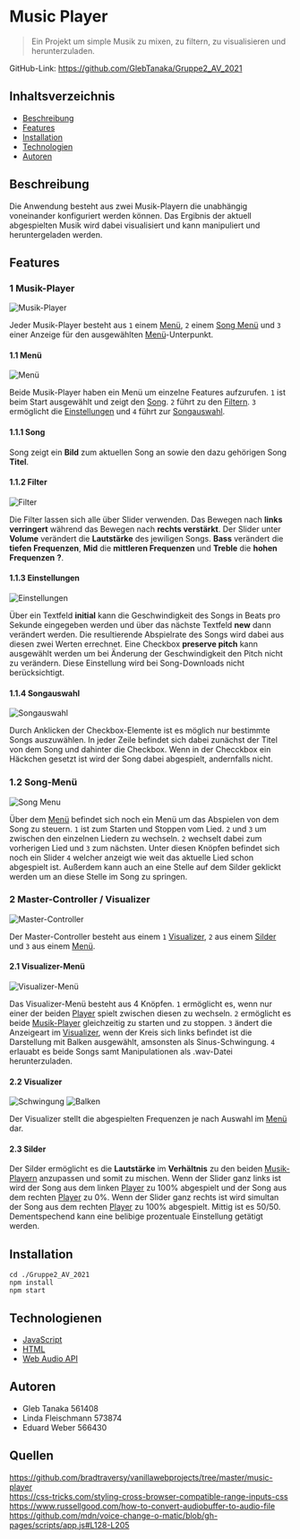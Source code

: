 # Music Player
> Ein Projekt um simple Musik zu mixen, zu filtern, zu visualisieren und herunterzuladen.

GitHub-Link: https://github.com/GlebTanaka/Gruppe2_AV_2021

## Inhaltsverzeichnis
* [Beschreibung](#beschreibung)
* [Features](#features)
* [Installation](#installation)
* [Technologien](#technologien)
* [Autoren](#autoren)

## Beschreibung

Die Anwendung besteht aus zwei Musik-Playern die unabhängig voneinander konfiguriert werden können. Das Ergibnis der aktuell abgespielten Musik wird dabei visualisiert und kann manipuliert und heruntergeladen werden.

## Features

### 1 Musik-Player
![Musik-Player](./readme-files/music-player.png)

Jeder Musik-Player besteht aus `1` einem [Menü](#11-menu), `2` einem [Song Menü](#12-song-menu) und `3` einer Anzeige für den ausgewählten [Menü](#11-menu)-Unterpunkt.

#### 1.1 Menü
![Menü](./readme-files/menu.png)

Beide Musik-Player haben ein Menü um einzelne Features aufzurufen. `1` ist beim Start ausgewählt und zeigt den [Song](#111-song). `2` führt zu den [Filtern](#112-filter). `3` ermöglicht die [Einstellungen](#113-einstellungen) und `4` führt zur [Songauswahl](#114-songauswahl).

#### 1.1.1 Song

Song zeigt ein **Bild** zum aktuellen Song an sowie den dazu gehörigen Song **Titel**.

#### 1.1.2 Filter
![Filter](./readme-files/filter.png)

Die Filter lassen sich alle über Slider verwenden. Das Bewegen nach **links verringert** während das Bewegen nach **rechts verstärkt**. Der Slider unter **Volume** verändert die **Lautstärke** des jewiligen Songs. **Bass** verändert die **tiefen Frequenzen**, **Mid** die **mittleren Frequenzen** und **Treble** die **hohen Frequenzen** **?**.

#### 1.1.3 Einstellungen
![Einstellungen](./readme-files/einstellungen.png)

Über ein Textfeld **initial** kann die Geschwindigkeit des Songs in Beats pro Sekunde eingegeben werden und über das nächste Textfeld **new** dann verändert werden. Die resultierende Abspielrate des Songs wird dabei aus diesen zwei Werten errechnet.
Eine Checkbox **preserve pitch** kann ausgewählt werden um bei Änderung der Geschwindigkeit den Pitch nicht zu verändern. Diese Einstellung wird bei Song-Downloads nicht berücksichtigt.

#### 1.1.4 Songauswahl
![Songauswahl](./readme-files/songauswahl.png)

Durch Anklicken der Checkbox-Elemente ist es möglich nur bestimmte Songs auszuwählen. In jeder Zeile befindet sich dabei zunächst der Titel von dem Song und dahinter die Checkbox. Wenn in der Checckbox ein Häckchen gesetzt ist wird der Song dabei abgespielt, andernfalls nicht.

### 1.2 Song-Menü
![Song Menu](./readme-files/song-menu.png)

Über dem [Menü](#11-menu) befindet sich noch ein Menü um das Abspielen von dem Song zu steuern. `1` ist zum Starten und Stoppen vom Lied. `2` und `3` um zwischen den einzelnen Liedern zu wechseln. `2` wechselt dabei zum vorherigen Lied und `3` zum nächsten. Unter diesen Knöpfen befindet sich noch ein Slider `4` welcher anzeigt wie weit das aktuelle Lied schon abgespielt ist. Außerdem kann auch an eine Stelle auf dem Silder geklickt werden um an diese Stelle im Song zu springen.

### 2 Master-Controller / Visualizer
![Master-Controller](./readme-files/master-controller.png)

Der Master-Controller besteht aus einem `1` [Visualizer](#22-visualizer), `2` aus einem [Silder](#23-silder) und `3` aus einem [Menü](#21-visualizer-menu).

#### 2.1 Visualizer-Menü
![Visualizer-Menü](./readme-files/visualizer-menu.png)

Das Visualizer-Menü besteht aus 4 Knöpfen. `1` ermöglicht es, wenn nur einer der beiden [Player](#1-music-player) spielt zwischen diesen zu wechseln. `2` ermöglicht es beide [Musik-Player](#1-music-player) gleichzeitig zu starten und zu stoppen. `3` ändert die Anzeigeart im [Visualizer](#22-visualizer), wenn der Kreis sich links befindet ist die Darstellung mit Balken ausgewählt, amsonsten als Sinus-Schwingung. `4` erlauabt es beide Songs samt Manipulationen als .wav-Datei herunterzuladen.

#### 2.2 Visualizer
![Schwingung](./readme-files/schwingung.png)
![Balken](./readme-files/balken.png)

Der Visualizer stellt die abgespielten Frequenzen je nach Auswahl im [Menü](#21-visualizer-menu) dar.

#### 2.3 Silder

Der Silder ermöglicht es die **Lautstärke** im **Verhältnis** zu den beiden [Musik-Playern](#1-music-player) anzupassen und somit zu mischen. Wenn der Slider ganz links ist wird der Song aus dem linken [Player](#1-music-player) zu 100% abgespielt und der Song aus dem rechten [Player](#1-music-player) zu 0%. Wenn der Slider ganz rechts ist wird simultan der Song aus dem rechten [Player](#1-music-player) zu 100% abgespielt. Mittig ist es 50/50. Dementspechend kann eine belibige prozentuale Einstellung getätigt werden.

## Installation

```
cd ./Gruppe2_AV_2021
npm install
npm start
```

## Technologienen

- [JavaScript](https://developer.mozilla.org/de/docs/Web/JavaScript)
- [HTML](https://developer.mozilla.org/de/docs/Web/HTML)
- [Web Audio API](https://developer.mozilla.org/en-US/docs/Web/API/Web_Audio_API)

## Autoren
- Gleb Tanaka 561408
- Linda Fleischmann 573874
- Eduard Weber 566430

## Quellen

https://github.com/bradtraversy/vanillawebprojects/tree/master/music-player  
https://css-tricks.com/styling-cross-browser-compatible-range-inputs-css  
https://www.russellgood.com/how-to-convert-audiobuffer-to-audio-file  
https://github.com/mdn/voice-change-o-matic/blob/gh-pages/scripts/app.js#L128-L205
